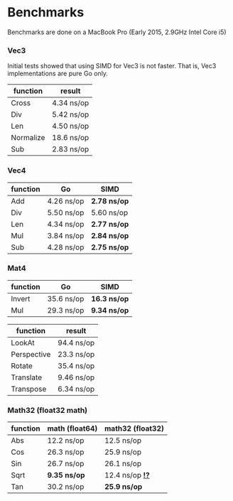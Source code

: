 # Benchmarks

Benchmarks are done on a MacBook Pro (Early 2015, 2.9GHz Intel Core i5)

### Vec3

Initial tests showed that using SIMD for Vec3 is not faster. That is, Vec3
implementations are pure Go only.

function  | result
--------- | ----------
Cross     | 4.34 ns/op
Div       | 5.42 ns/op
Len       | 4.50 ns/op
Normalize | 18.6 ns/op
Sub       | 2.83 ns/op

### Vec4

function | Go             | SIMD
-------- | -------------- | --------------
Add      | 4.26 ns/op     | **2.78 ns/op**
Div      | 5.50 ns/op     | 5.60 ns/op
Len      | 4.34 ns/op     | **2.77 ns/op**
Mul      | 3.84 ns/op     | **2.84 ns/op**
Sub      | 4.28 ns/op     | **2.75 ns/op**

### Mat4

function | Go             | SIMD
-------- | -------------- | --------------
Invert   | 35.6 ns/op     | **16.3 ns/op**
Mul      | 29.3 ns/op     | **9.34 ns/op**

function    | result
----------- | ----------
LookAt      | 94.4 ns/op
Perspective | 23.3 ns/op
Rotate      | 35.4 ns/op
Translate   | 9.46 ns/op
Transpose   | 6.34 ns/op

### Math32 (float32 math)

function | math (float64) | math32 (float32)
-------- | -------------- | ----------------
Abs      | 12.2 ns/op     | 12.5 ns/op
Cos      | 26.3 ns/op     | 25.9 ns/op
Sin      | 26.7 ns/op     | 26.1 ns/op
Sqrt     | **9.35 ns/op** | 12.4 ns/op [**!?**](https://github.com/rkusa/gm/issues/1)
Tan      | 30.2 ns/op     | **25.9 ns/op**
